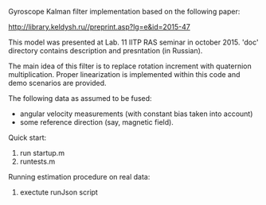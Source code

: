 Gyroscope Kalman filter implementation based on the following paper:

http://library.keldysh.ru//preprint.asp?lg=e&id=2015-47

This model was presented at Lab. 11 IITP RAS seminar in october 2015.
'doc' directory contains description and presntation (in Russian).

The main idea of this filter is to replace rotation increment with quaternion multiplication. Proper linearization is implemented within this code and demo scenarios are provided.

The following data as assumed to be fused:
- angular velocity measurements (with constant bias taken into account)
- some reference direction (say, magnetic field).

Quick start:
1. run startup.m
2. runtests.m

Running estimation procedure on real data:
1. exectute runJson script
